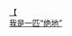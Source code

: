 [【](http://tieba.baidu.com/p/2220533661?see_lz=1&pn=)   
[我是一匹“绝地”](http://tieba.baidu.com/p/2219492096?see_lz=1&pn=)   

